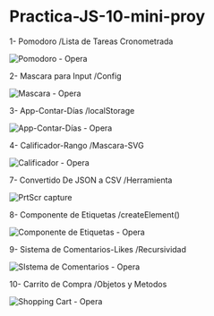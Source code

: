 # Practica-JS-10-mini-proy
1- Pomodoro /Lista de Tareas Cronometrada

![Pomodoro - Opera](https://github.com/Estupi/Practica-JS-10-mini-proy/assets/97317491/4a86282e-5a49-44bf-97a3-57ec7b58e256)

2- Mascara para Input /Config

![Mascara - Opera](https://github.com/Estupi/Practica-JS-10-mini-proy/assets/97317491/5d87a748-9ad2-4067-a7d7-90d23ffa3ef5)

3- App-Contar-Días /localStorage 

![App-Contar-Días - Opera](https://github.com/AliaxBit/Practica-JS-10-mini-proy/assets/97317491/b179ada1-ca32-4733-b950-c0f1d88d9168)

4- Calificador-Rango /Mascara-SVG

![Calificador - Opera](https://github.com/AliaxBit/Practica-JS-10-mini-proy/assets/97317491/3cf20985-359c-4431-919a-4273113655c7)

7- Convertido De JSON a CSV  /Herramienta

![PrtScr capture](https://github.com/AliaxBit/Practica-JS-10-mini-proy/assets/97317491/054303d0-65b9-4677-b2d4-92abb6cdc2f9)

8- Componente de Etiquetas /createElement()

![Componente de Etiquetas - Opera](https://github.com/AliaxBit/Practica-JS-10-mini-proy/assets/97317491/86e03761-979a-4ffa-8658-411b7de6cf4b)

9- Sistema de Comentarios-Likes /Recursividad

![SIstema de Comentarios - Opera](https://github.com/AliaxBit/Practica-JS-10-mini-proy/assets/97317491/031930bb-e6e4-4273-98b0-e8b9699221f5)

10- Carrito de Compra /Objetos y Metodos

![Shopping Cart - Opera](https://github.com/AliaxBit/Practica-JS-10-mini-proy/assets/97317491/6ed12510-df37-408e-addb-a2e3b016ebdd)



